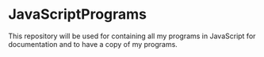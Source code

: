 # JavaScriptPrograms
This repository will be used for containing all my programs in JavaScript for documentation and to have a copy of my programs.
